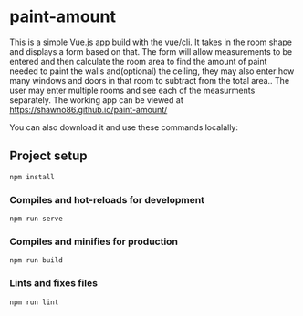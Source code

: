 # paint-amount

This is a simple Vue.js app build with the vue/cli. It takes in the room shape and displays a form based on that. The form will allow measurements to be entered and then calculate the room area to find the amount of paint needed to paint the walls and(optional) the ceiling, they may also enter how many windows and doors in that room to subtract from the total area.. The user may enter multiple rooms and see each of the measurments separately. 
The working app can be viewed at https://shawno86.github.io/paint-amount/ 

You can also download it and use these commands localally: 

## Project setup
```
npm install
```

### Compiles and hot-reloads for development
```
npm run serve
```

### Compiles and minifies for production
```
npm run build
```

### Lints and fixes files
```
npm run lint
```


